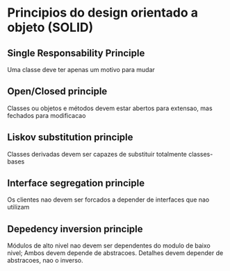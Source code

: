 # Principios do design orientado a objeto (SOLID)

## Single Responsability Principle 

Uma classe deve ter apenas um motivo para mudar

## Open/Closed principle

Classes ou objetos e métodos devem estar abertos para extensao, mas fechados para modificacao

## Liskov substitution principle

Classes derivadas devem ser capazes de substituir totalmente classes-bases

## Interface segregation principle

Os clientes nao devem ser forcados a depender de interfaces que nao utilizam

## Depedency inversion principle

Módulos de alto nivel nao devem ser dependentes do modulo de baixo nivel; Ambos devem depende de abstracoes. Detalhes devem depender de abstracoes, nao o inverso.


